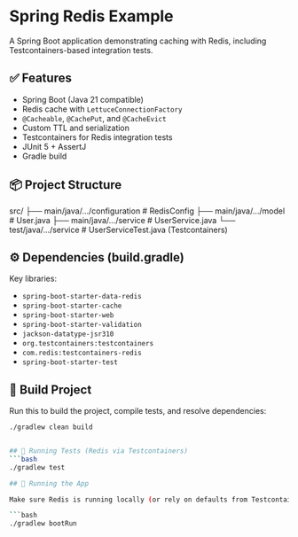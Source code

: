 # Spring Redis Example

A Spring Boot application demonstrating caching with Redis, including Testcontainers-based integration tests.

## ✅ Features

- Spring Boot (Java 21 compatible)
- Redis cache with `LettuceConnectionFactory`
- `@Cacheable`, `@CachePut`, and `@CacheEvict`
- Custom TTL and serialization
- Testcontainers for Redis integration tests
- JUnit 5 + AssertJ
- Gradle build

## 📦 Project Structure
src/
├── main/java/…/configuration   # RedisConfig
├── main/java/…/model          # User.java
├── main/java/…/service        # UserService.java
└── test/java/…/service        # UserServiceTest.java (Testcontainers)

## ⚙️ Dependencies (build.gradle)

Key libraries:
- `spring-boot-starter-data-redis`
- `spring-boot-starter-cache`
- `spring-boot-starter-web`
- `spring-boot-starter-validation`
- `jackson-datatype-jsr310`
- `org.testcontainers:testcontainers`
- `com.redis:testcontainers-redis`
- `spring-boot-starter-test`

## 🔨 Build Project

Run this to build the project, compile tests, and resolve dependencies:

```bash
./gradlew clean build


## 🧪 Running Tests (Redis via Testcontainers)
```bash
./gradlew test

## 🚀 Running the App

Make sure Redis is running locally (or rely on defaults from Testcontainers).

```bash
./gradlew bootRun

